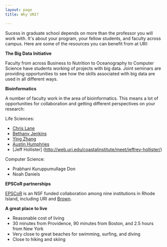 ```yaml
---
layout: page
title: Why URI?

---
```


Sucess in graduate school depends on more than the professor you will work with. It's about your program, your fellow students, and faculty across campus. Here are some of the resources you can benefit from at URI:

**The Big Data Initiative**

Faculty from across Business to Nutrition to Oceanography to Computer Science have students working of projects with big data. Joint seminars are providing opportunities to see how the skills associated with big data are used in all different ways.

**Bioinformatics**

A number of faculty work in the area of bioinformatics. This means a lot of opportunities for collaboration and getting different perspectives on your research:

Life Sciences:

- [Chris Lane](http://web.uri.edu/lanelab/)
- [Bethany Jenkins](http://web.uri.edu/cmb/bethany-jenkins/)
- [Ying Zhang](http://zhanglab.uri.edu/)
- [Austin Humphries](http://ahumphrieslab.com/)
- [Jeff Hollister] (http://web.uri.edu/coastalinstitute/meet/jeffrey-hollister/)

Computer Science:

- Prabhani Kuruppumullage Don
- Noah Daniels

**EPSCoR partnerships**

[EPSCoR](http://web.uri.edu/rinsfepscor/) is an NSF funded collaboration among nine institutions in Rhode Island, including URI and [Brown](https://www.brown.edu/academics/computational-molecular-biology/home). 

**A great place to live**

- Reasonable cost of living
- 30 minutes from Providence, 90 minutes from Boston, and 2.5 hours from New York
- Very close to great beaches for swimming, surfing, and diving
- Close to hiking and skiing